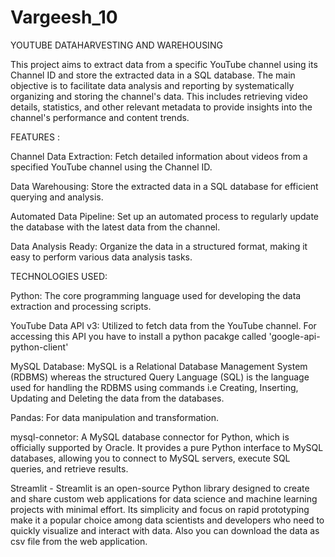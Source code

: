 # Vargeesh_10
YOUTUBE DATAHARVESTING AND WAREHOUSING

This project aims to extract data from a specific YouTube channel using its Channel ID and store the extracted data in a SQL database. The main objective is to facilitate data analysis and reporting by systematically organizing and storing the channel's data. This includes retrieving video details, statistics, and other relevant metadata to provide insights into the channel's performance and content trends.

FEATURES :

Channel Data Extraction: Fetch detailed information about videos from a specified YouTube channel using the Channel ID.

Data Warehousing: Store the extracted data in a SQL database for efficient querying and analysis.

Automated Data Pipeline: Set up an automated process to regularly update the database with the latest data from the channel.

Data Analysis Ready: Organize the data in a structured format, making it easy to perform various data analysis tasks.

TECHNOLOGIES USED:

Python: The core programming language used for developing the data extraction and processing scripts.

YouTube Data API v3: Utilized to fetch data from the YouTube channel. For accessing this API you have to install a python pacakge called 'google-api-python-client'

MySQL Database: MySQL is a Relational Database Management System (RDBMS) whereas the structured Query Language (SQL) is the language used for handling the RDBMS using commands i.e Creating, Inserting, Updating and Deleting the data from the databases.

Pandas: For data manipulation and transformation.

mysql-connetor: A MySQL database connector for Python, which is officially supported by Oracle. It provides a pure Python interface to MySQL databases, allowing you to connect to MySQL servers, execute SQL queries, and retrieve results.

Streamlit - Streamlit is an open-source Python library designed to create and share custom web applications for data science and machine learning projects with minimal effort. Its simplicity and focus on rapid prototyping make it a popular choice among data scientists and developers who need to quickly visualize and interact with data. Also you can download the data as csv file from the web application.





 
